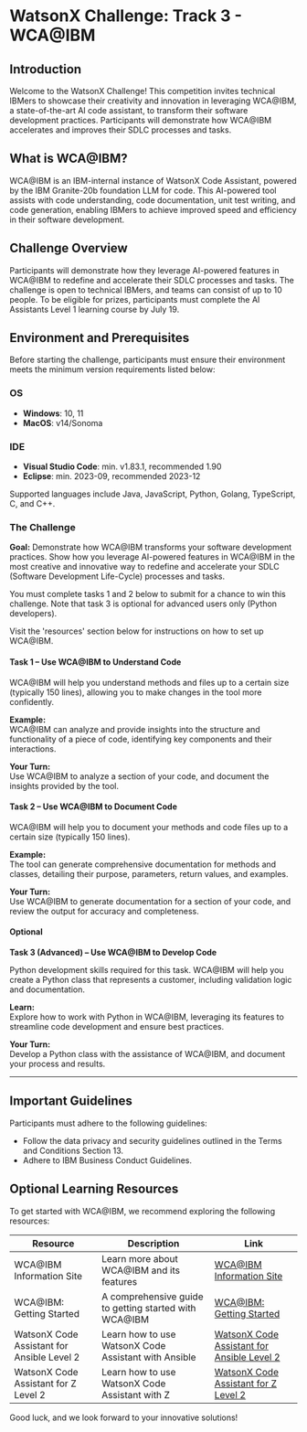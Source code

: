 # WatsonX Challenge: Track 3 - WCA@IBM

## Introduction

Welcome to the WatsonX Challenge! This competition invites technical IBMers to showcase their creativity and innovation in leveraging WCA@IBM, a state-of-the-art AI code assistant, to transform their software development practices. Participants will demonstrate how WCA@IBM accelerates and improves their SDLC processes and tasks.

## What is WCA@IBM?

WCA@IBM is an IBM-internal instance of WatsonX Code Assistant, powered by the IBM Granite-20b foundation LLM for code. This AI-powered tool assists with code understanding, code documentation, unit test writing, and code generation, enabling IBMers to achieve improved speed and efficiency in their software development.

## Challenge Overview

Participants will demonstrate how they leverage AI-powered features in WCA@IBM to redefine and accelerate their SDLC processes and tasks. The challenge is open to technical IBMers, and teams can consist of up to 10 people. To be eligible for prizes, participants must complete the AI Assistants Level 1 learning course by July 19.

## Environment and Prerequisites

Before starting the challenge, participants must ensure their environment meets the minimum version requirements listed below:

### OS

- **Windows**: 10, 11
- **MacOS**: v14/Sonoma

### IDE

- **Visual Studio Code**: min. v1.83.1, recommended 1.90
- **Eclipse**: min. 2023-09, recommended 2023-12

Supported languages include Java, JavaScript, Python, Golang, TypeScript, C, and C++.
### The Challenge

**Goal:** Demonstrate how WCA@IBM transforms your software development practices. Show how you leverage AI-powered features in WCA@IBM in the most creative and innovative way to redefine and accelerate your SDLC (Software Development Life-Cycle) processes and tasks.

You must complete tasks 1 and 2 below to submit for a chance to win this challenge. Note that task 3 is optional for advanced users only (Python developers).

Visit the 'resources' section below for instructions on how to set up WCA@IBM.

#### Task 1 – Use WCA@IBM to Understand Code

WCA@IBM will help you understand methods and files up to a certain size (typically 150 lines), allowing you to make changes in the tool more confidently.

**Example:**  
WCA@IBM can analyze and provide insights into the structure and functionality of a piece of code, identifying key components and their interactions.

**Your Turn:**  
Use WCA@IBM to analyze a section of your code, and document the insights provided by the tool.

#### Task 2 – Use WCA@IBM to Document Code

WCA@IBM will help you to document your methods and code files up to a certain size (typically 150 lines).

**Example:**  
The tool can generate comprehensive documentation for methods and classes, detailing their purpose, parameters, return values, and examples.

**Your Turn:**  
Use WCA@IBM to generate documentation for a section of your code, and review the output for accuracy and completeness.

#### Optional

**Task 3 (Advanced) – Use WCA@IBM to Develop Code**

Python development skills required for this task. WCA@IBM will help you create a Python class that represents a customer, including validation logic and documentation.

**Learn:**  
Explore how to work with Python in WCA@IBM, leveraging its features to streamline code development and ensure best practices.

**Your Turn:**  
Develop a Python class with the assistance of WCA@IBM, and document your process and results.

---


## Important Guidelines

Participants must adhere to the following guidelines:

- Follow the data privacy and security guidelines outlined in the Terms and Conditions Section 13.
- Adhere to IBM Business Conduct Guidelines.

## Optional Learning Resources

To get started with WCA@IBM, we recommend exploring the following resources:

| **Resource** | **Description** | **Link** |
| --- | --- | --- |
| WCA@IBM Information Site | Learn more about WCA@IBM and its features | [WCA@IBM Information Site](https://w3.ibm.com/w3publisher/orai-microsite) |
| WCA@IBM: Getting Started | A comprehensive guide to getting started with WCA@IBM | [WCA@IBM: Getting Started](https://yourlearning.ibm.com/activity/PLAN-0FE08E86AC1F) |
| WatsonX Code Assistant for Ansible Level 2 | Learn how to use WatsonX Code Assistant with Ansible | [WatsonX Code Assistant for Ansible Level 2](https://yourlearning.ibm.com/activity/PLAN-2AF4220DD901) |
| WatsonX Code Assistant for Z Level 2 | Learn how to use WatsonX Code Assistant with Z | [WatsonX Code Assistant for Z Level 2](https://yourlearning.ibm.com/activity/PLAN-3A95B9E1CBA3) |

Good luck, and we look forward to your innovative solutions!